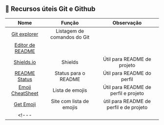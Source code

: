 ## 📖 Recursos úteis Git e Github

|Nome|Função|Observação|
|:----------:|:----------:|:----------:|
|[Git explorer](https://gitexplorer.com/)|Listagem de comandos do Git||
|[Editor de README](https://readme.so/pt)|||
|[Shields.io](https://shields.io/)|Shields|Útil para README de projeto|
|[README Status](https://github.com/anuraghazra/github-readme-stats)|Status para o README|Útil para README do perfil|
|[Emoji CheatSheet](https://github.com/ikatyang/emoji-cheat-sheet)|Lista de emojis|Útil para README de perfil e projeto|
|[Get Emoji](https://getemoji.com/)|Site com lista de emojis| ùtil para README de perfil e de projeto|
<!--- |[]()||| -->
